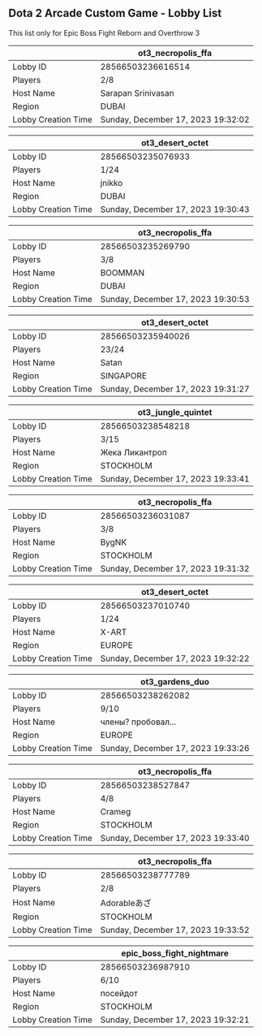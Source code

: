 ## Dota 2 Arcade Custom Game - Lobby List

This list only for Epic Boss Fight Reborn and Overthrow 3

|  | ot3_necropolis_ffa |
| ------ | ------ |
| Lobby ID | 28566503236616514 |
| Players | 2/8 |
| Host Name | Sarapan Srinivasan |
| Region | DUBAI |
| Lobby Creation Time | Sunday, December 17, 2023 19:32:02 |


|  | ot3_desert_octet |
| ------ | ------ |
| Lobby ID | 28566503235076933 |
| Players | 1/24 |
| Host Name | jnikko |
| Region | DUBAI |
| Lobby Creation Time | Sunday, December 17, 2023 19:30:43 |


|  | ot3_necropolis_ffa |
| ------ | ------ |
| Lobby ID | 28566503235269790 |
| Players | 3/8 |
| Host Name | BOOMMAN |
| Region | DUBAI |
| Lobby Creation Time | Sunday, December 17, 2023 19:30:53 |


|  | ot3_desert_octet |
| ------ | ------ |
| Lobby ID | 28566503235940026 |
| Players | 23/24 |
| Host Name | Satan |
| Region | SINGAPORE |
| Lobby Creation Time | Sunday, December 17, 2023 19:31:27 |


|  | ot3_jungle_quintet |
| ------ | ------ |
| Lobby ID | 28566503238548218 |
| Players | 3/15 |
| Host Name | Жека Ликантроп |
| Region | STOCKHOLM |
| Lobby Creation Time | Sunday, December 17, 2023 19:33:41 |


|  | ot3_necropolis_ffa |
| ------ | ------ |
| Lobby ID | 28566503236031087 |
| Players | 3/8 |
| Host Name | BygNK |
| Region | STOCKHOLM |
| Lobby Creation Time | Sunday, December 17, 2023 19:31:32 |


|  | ot3_desert_octet |
| ------ | ------ |
| Lobby ID | 28566503237010740 |
| Players | 1/24 |
| Host Name | X-ART |
| Region | EUROPE |
| Lobby Creation Time | Sunday, December 17, 2023 19:32:22 |


|  | ot3_gardens_duo |
| ------ | ------ |
| Lobby ID | 28566503238262082 |
| Players | 9/10 |
| Host Name | члены? пробовал... |
| Region | EUROPE |
| Lobby Creation Time | Sunday, December 17, 2023 19:33:26 |


|  | ot3_necropolis_ffa |
| ------ | ------ |
| Lobby ID | 28566503238527847 |
| Players | 4/8 |
| Host Name | Crameg |
| Region | STOCKHOLM |
| Lobby Creation Time | Sunday, December 17, 2023 19:33:40 |


|  | ot3_necropolis_ffa |
| ------ | ------ |
| Lobby ID | 28566503238777789 |
| Players | 2/8 |
| Host Name | Adorableあざ |
| Region | STOCKHOLM |
| Lobby Creation Time | Sunday, December 17, 2023 19:33:52 |


|  | epic_boss_fight_nightmare |
| ------ | ------ |
| Lobby ID | 28566503236987910 |
| Players | 6/10 |
| Host Name | посейдот |
| Region | STOCKHOLM |
| Lobby Creation Time | Sunday, December 17, 2023 19:32:21 |


